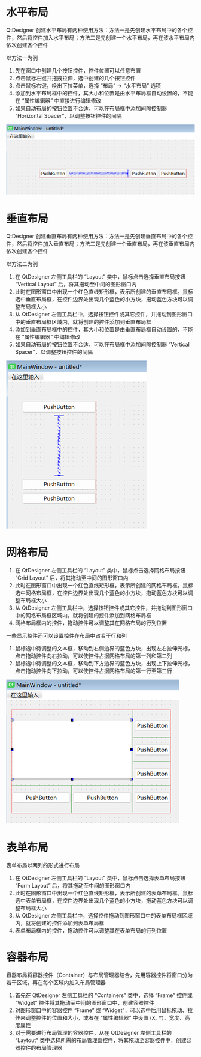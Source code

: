 # 水平布局

QtDesigner 创建水平布局有两种使用方法：方法一是先创建水平布局中的各个控件，然后将控件加入水平布局；方法二是先创建一个水平布局，再在该水平布局内依次创建各个控件

以方法一为例

1. 先在窗口中创建几个按钮控件，控件位置可以任意布置
2. 点击鼠标左键并拖拽拉伸，选中创建的几个按钮控件
3. 点击鼠标右键，唤出下拉菜单，选择 “布局” -> “水平布局” 选项
4. 添加到水平布局框中的控件，其大小和位置是由水平布局框自动设置的，不能在 “属性编辑器” 中直接进行编辑修改
5. 如果自动布局的按钮位置不合适，可以在布局框中添加间隔控制器 “Horizontal Spacer”，以调整按钮控件的间隔

![](../img/6.png)

# 垂直布局

QtDesigner 创建垂直布局有两种使用方法：方法一是先创建垂直布局中的各个控件，然后将控件加入垂直布局；方法二是先创建一个垂直布局，再在该垂直布局内依次创建各个控件

以方法二为例

1. 在 QtDesigner 左侧工具栏的 “Layout” 类中，鼠标点击选择垂直布局按钮 “Vertical Layout” 后，将其拖动至中间的图形窗口内
2. 此时在图形窗口中出现一个红色直线矩形框，表示所创建的垂直布局框。鼠标选中垂直布局框，在控件边界处出现几个蓝色的小方块，拖动蓝色方块可以调整布局框大小
3. 从 QtDesigner 左侧工具栏中，选择按钮控件或其它控件，并拖动到图形窗口中的垂直布局框区域内，就将创建的控件添加到垂直布局框
4. 添加到垂直布局框中的控件，其大小和位置是由垂直布局框自动设置的，不能在 “属性编辑器” 中编辑修改
5. 如果自动布局的按钮位置不合适，可以在布局框中添加间隔控制器 “Vertical Spacer”，以调整按钮控件的间隔

![](../img/7.png)

# 网格布局

1. 在 QtDesigner 左侧工具栏的 “Layout” 类中，鼠标点击选择网格布局按钮 “Grid Layout” 后，将其拖动至中间的图形窗口内
2. 此时在图形窗口中出现一个红色直线矩形框，表示所创建的网格布局框。鼠标选中网格布局框，在控件边界处出现几个蓝色的小方块，拖动蓝色方块可以调整布局框大小
3. 从 QtDesigner 左侧工具栏中，选择按钮控件或其它控件，并拖动到图形窗口中的网格布局框区域内，就将创建的控件添加到网格布局框
4. 网格布局框内的控件，拖动控件可以调整其在网格布局的行列位置

一些显示控件还可以设置控件在布局中占若干行和列

1. 鼠标选中待调整的文本框，移动到右侧边界的蓝色方块，出现左右拉伸光标，点击拖动控件向右拉动，可以使控件占据网格布局的第一列和第二列
2. 鼠标选中待调整的文本框，移动到下方边界的蓝色方块，出现上下拉伸光标，点击拖动控件向下拉动，可以使控件占据网格布局的第一行至第三行

![](../img/8.png)

# 表单布局

表单布局以两列的形式进行布局

1. 在 QtDesigner 左侧工具栏的 “Layout” 类中，鼠标点击选择表单布局按钮 “Form Layout” 后，将其拖动至中间的图形窗口内
2. 此时在图形窗口中出现一个红色直线矩形框，表示所创建的表单布局框。鼠标选中表单布局框，在控件边界处出现几个蓝色的小方块，拖动蓝色方块可以调整布局框大小
3. 从 QtDesigner 左侧工具栏中，选择控件拖动到图形窗口中的表单布局框区域内，就将创建的控件添加到表单布局框
4. 表单布局框内的控件，拖动控件可以调整其在表单布局的行列位置

# 容器布局

容器布局将容器控件（Container）与布局管理器结合，先用容器控件将窗口分为若干区域，再在每个区域内加入布局管理器

1. 首先在 QtDesigner 左侧工具栏的 “Containers” 类中，选择 “Frame” 控件或 “Widget” 控件将其拖动至中间的图形窗口中，创建容器控件
2. 对图形窗口中的容器控件 “Frame” 或 “Widget”，可以选中后用鼠标拖动、拉伸来调整控件的位置和大小，或者在 “属性编辑器” 中设置 (X, Y)、宽度、高度属性
3. 对于需要进行布局管理的容器控件，从在 QtDesigner 左侧工具栏的 “Laytout” 类中选择所需的布局管理器控件，将其拖动至容器控件中，创建容器控件的布局管理器
